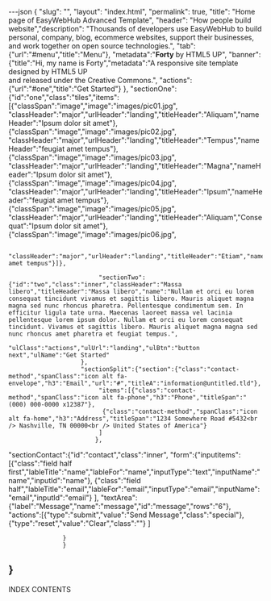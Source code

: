 ---json
{
    "slug": "",
    "layout": "index.html",
    "permalink": true,
    "title": "Home page of EasyWebHub Advanced Template",
    "header": "How people build website","description": "Thousands of developers use EasyWebHub to build personal, company, blog, ecommerce websites, support their businesses, and work together on open source technologies.",
    "tab":{"url":"#menu","title":"Menu"},
    "metadata":"<strong>Forty</strong> <span>by HTML5 UP</span>", 
    "banner":{"title":"Hi, my name is Forty","metadata":"A responsive site template designed by HTML5 UP<br />and released under the Creative Commons.",
                                "actions":{"url":"#one","title":"Get Started"}
                                },
  "sectionOne":{"id":"one","class":"tiles","items":[{"classSpan":"image","image":"images/pic01.jpg",
                             "classHeader":"major","urlHeader":"landing","titleHeader":"Aliquam","nameHeader":"Ipsum dolor sit amet"},
                             {"classSpan":"image","image":"images/pic02.jpg",
                             "classHeader":"major","urlHeader":"landing","titleHeader":"Tempus","nameHeader":"feugiat amet tempus"},
                             {"classSpan":"image","image":"images/pic03.jpg",
                             "classHeader":"major","urlHeader":"landing","titleHeader":"Magna","nameHeader":"Ipsum dolor sit amet"},
                             {"classSpan":"image","image":"images/pic04.jpg",
                             "classHeader":"major","urlHeader":"landing","titleHeader":"Ipsum","nameHeader":"feugiat amet tempus"},
                             {"classSpan":"image","image":"images/pic05.jpg",
                             "classHeader":"major","urlHeader":"landing","titleHeader":"Aliquam","Consequat":"Ipsum dolor sit amet"},
                             {"classSpan":"image","image":"images/pic06.jpg",

                             "classHeader":"major","urlHeader":"landing","titleHeader":"Etiam","nameHeader":"feugiat amet tempus"}]},
                             
                             "sectionTwo":{"id":"two","class":"inner","classHeader":"Massa libero","titleHeader":"Massa libero","name":"Nullam et orci eu lorem consequat tincidunt vivamus et sagittis libero. Mauris aliquet magna magna sed nunc rhoncus pharetra. Pellentesque condimentum sem. In efficitur ligula tate urna. Maecenas laoreet massa vel lacinia pellentesque lorem ipsum dolor. Nullam et orci eu lorem consequat tincidunt. Vivamus et sagittis libero. Mauris aliquet magna magna sed nunc rhoncus amet pharetra et feugiat tempus.",
                        "ulClass":"actions","ulUrl":"landing","ulBtn":"button next","ulName":"Get Started" 
                        },
                        "sectionSplit":{"section":{"class":"contact-method","spanClass":"icon alt fa-envelope","h3":"Email","url":"#","titleA":"information@untitled.tld"},
                             "items":[{"class":"contact-method","spanClass":"icon alt fa-phone","h3":"Phone","titleSpan":"(000) 000-0000 x12387"},
                              {"class":"contact-method","spanClass":"icon alt fa-home","h3":"Address","titleSpan":"1234 Somewhere Road #5432<br /> Nashville, TN 00000<br /> United States of America"}
                             ]
                            },
"sectionContact":{"id":"contact","class":"inner",
                    "form":{"inputitems":[{"class":"field half first","lableTitle":"name","lableFor":"name","inputType":"text","inputName":"name","inputId":"name"},
                    {"class":"field half","lableTitle":"email","lableFor":"email","inputType":"email","inputName":"email","inputId":"email"}
                                         ],
                    "textArea":{"label":"Message","name":"message","id":"message","rows":"6"},
                     "actions":[{"type":"submit","value":"Send Message","class":"special"},
                      {"type":"reset","value":"Clear","class":""}
                     ]

                   }
                   }
}
---
INDEX CONTENTS